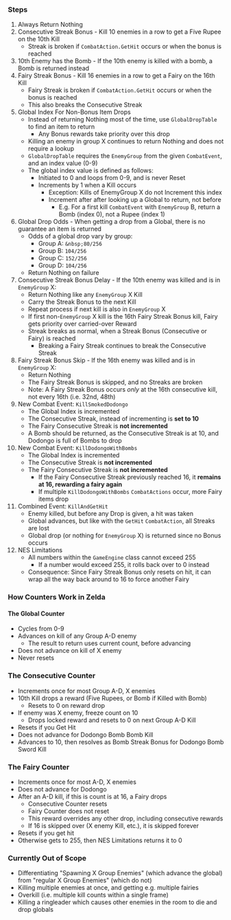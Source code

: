 ﻿### Steps

1. Always Return Nothing
2. Consecutive Streak Bonus - Kill 10 enemies in a row to get a Five Rupee on the 10th Kill
   - Streak is broken if `CombatAction.GetHit` occurs or when the bonus is reached
3. 10th Enemy has the Bomb - If the 10th enemy is killed with a bomb, a Bomb is returned instead
4. Fairy Streak Bonus - Kill 16 enemies in a row to get a Fairy on the 16th Kill
   - Fairy Streak is broken if `CombatAction.GetHit` occurs or when the bonus is reached
   - This also breaks the Consecutive Streak 
5. Global Index For Non-Bonus Item Drops
   - Instead of returning Nothing most of the time, use `GlobalDropTable` to find an item to return
     - Any Bonus rewards take priority over this drop
   - Killing an enemy in group X continues to return Nothing and does not require a lookup
   - `GlobalDropTable` requires the `EnemyGroup` from the given `CombatEvent`, and an index value (0-9)
   - The global index value is defined as follows:
     - Initiated to 0 and loops from 0-9, and is never Reset
     - Increments by 1 when a Kill occurs
       - Exception: Kills of EnemyGroup X do not Increment this index
       - Increment after after looking up a Global to return, not before
         - E.g. For a first kill `CombatEvent` with `EnemyGroup` B, return a Bomb (index 0), not a Rupee (index 1)
6. Global Drop Odds - When getting a drop from a Global, there is no guarantee an item is returned
   - Odds of a global drop vary by group:
       - Group A: `&nbsp;80/256`
       - Group B: `104/256`
       - Group C: `152/256`
       - Group D: `104/256`
   - Return Nothing on failure
7. Consecutive Streak Bonus Delay - If the 10th enemy was killed and is in `EnemyGroup` X:
   - Return Nothing like any `EnemyGroup` X Kill
   - Carry the Streak Bonus to the next Kill
   - Repeat process if next kill is also in `EnemyGroup` X
   - If first non-`EnemyGroup` X kill is the 16th Fairy Streak Bonus kill, Fairy gets priority over carried-over Reward
   - Streak breaks as normal, when a Streak Bonus (Consecutive or Fairy) is reached
     - Breaking a Fairy Streak continues to break the Consecutive Streak
8. Fairy Streak Bonus Skip - If the 16th enemy was killed and is in `EnemyGroup` X:
   - Return Nothing
   - The Fairy Streak Bonus is skipped, and no Streaks are broken
   - Note: A Fairy Streak Bonus occurs *only* at the 16th consecutive kill, not every 16th (i.e. 32nd, 48th)
9. New Combat Event: `KillSmokedDodongo`
   - The Global Index is incremented
   - The Consecutive Streak, instead of incrementing is **set to 10**
   - The Fairy Consecutive Streak is **not incremented**
   - A Bomb should be returned, as the Consecutive Streak is at 10, and Dodongo is full of Bombs to drop
10. New Combat Event: `KillDodongoWithBombs`
    - The Global Index is incremented
    - The Consecutive Streak is **not incremented**
    - The Fairy Consecutive Streak is **not incremented**
      - If the Fairy Consecutive Streak previously reached 16, it **remains at 16, rewarding a fairy again**
      - If multiple `KillDodongoWithBombs` `CombatActions` occur, more Fairy items drop
11. Combined Event: `KillAndGetHit`
    - Enemy killed, but before any Drop is given, a hit was taken
    - Global advances, but like with the `GetHit` `CombatAction`, all Streaks are lost
    - Global drop (or nothing for `EnemyGroup` X) is returned since no Bonus occurs
12. NES Limitations
    - All numbers within the `GameEngine` class cannot exceed 255
      - If a number would exceed 255, it rolls back over to 0 instead
    - Consequence: Since Fairy Streak Bonus only resets on hit, it can wrap all the way back around to 16 to force another Fairy

### How Counters Work in Zelda

#### The Global Counter
- Cycles from 0-9
- Advances on kill of any Group A-D enemy
  - The result to return uses current count, before advancing 
- Does not advance on kill of X enemy
- Never resets

### The Consecutive Counter
- Increments once for most Group A-D, X enemies
- 10th Kill drops a reward (Five Rupees, or Bomb if Killed with Bomb)
  - Resets to 0 on reward drop
- If enemy was X enemy, freeze count on 10
  - Drops locked reward and resets to 0 on next Group A-D Kill
- Resets if you Get Hit
- Does not advance for Dodongo Bomb Bomb Kill
- Advances to 10, then resolves as Bomb Streak Bonus for Dodongo Bomb Sword Kill

### The Fairy Counter
- Increments once for most A-D, X enemies
- Does not advance for Dodongo
- After an A-D kill, if this is count is at 16, a Fairy drops
  - Consecutive Counter resets
  - Fairy Counter does not reset
  - This reward overrides any other drop, including consecutive rewards
  - If 16 is skipped over (X enemy Kill, etc.), it is skipped forever
- Resets if you get hit
- Otherwise gets to 255, then NES Limitations returns it to 0

### Currently Out of Scope
- Differentiating "Spawning X Group Enemies" (which advance the global) from "regular X Group Enemies" (which do not)
- Killing multiple enemies at once, and getting e.g. multiple fairies
- Overkill (i.e. multiple kill counts within a single frame)
- Killing a ringleader which causes other enemies in the room to die and drop globals
